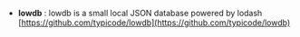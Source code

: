 - **lowdb** : lowdb is a small local JSON database powered by lodash [https://github.com/typicode/lowdb](https://github.com/typicode/lowdb)